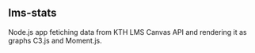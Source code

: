 ## lms-stats
Node.js app fetiching data from KTH LMS Canvas API and rendering it as graphs C3.js and Moment.js.
